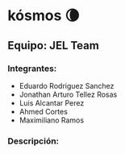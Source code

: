 # kósmos 🌘

## Equipo: JEL Team

### Integrantes:
- Eduardo Rodriguez Sanchez
- Jonathan Arturo Tellez Rosas
- Luis Alcantar Perez
- Ahmed Cortes 
- Maximiliano Ramos

### Descripción:
